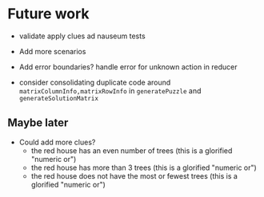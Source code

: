 # Future work

- validate apply clues ad nauseum tests

- Add more scenarios

- Add error boundaries? handle error for unknown action in reducer
- consider consolidating duplicate code around `matrixColumnInfo,matrixRowInfo` in `generatePuzzle` and `generateSolutionMatrix`

## Maybe later

- Could add more clues?
  - the red house has an even number of trees (this is a glorified "numeric or")
  - the red house has more than 3 trees (this is a glorified "numeric or")
  - the red house does not have the most or fewest trees (this is a glorified "numeric or")

